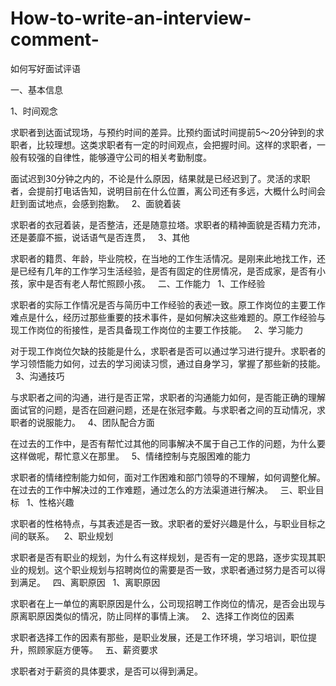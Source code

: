 # How-to-write-an-interview-comment-
如何写好面试评语

  一、基本信息
 
 
 1、时间观念

 求职者到达面试现场，与预约时间的差异。比预约面试时间提前5～20分钟到的求职者，比较理想。这类求职者有一定的时间观点，会把握时间。这样的求职者，一般有较强的自律性，能够遵守公司的相关考勤制度。

 面试迟到30分钟之内的，不论是什么原因，结果就是已经迟到了。灵活的求职者，会提前打电话告知，说明目前在什么位置，离公司还有多远，大概什么时间会赶到面试地点，会感到抱歉。
 
 2、面貌着装

 求职者的衣冠着装，是否整洁，还是随意拉塔。求职者的精神面貌是否精力充沛，还是萎靡不振，说话语气是否连贯，
 
 3、其他

 求职者的籍贯、年龄，毕业院校，在当地的工作生活情况。是刚来此地找工作，还是已经有几年的工作学习生活经验，是否有固定的住房情况，是否成家，是否有小孩，家中是否有老人帮忙照顾小孩。
 
二、工作能力
 
 1、工作经验

 求职者的实际工作情况是否与简历中工作经验的表述一致。原工作岗位的主要工作难点是什么，经历过那些重要的技术事件，是如何解决这些难题的。原工作经验与现工作岗位的衔接性，是否具备现工作岗位的主要工作技能。
 
 2、学习能力

 对于现工作岗位欠缺的技能是什么，求职者是否可以通过学习进行提升。求职者的学习领悟能力如何，过去的学习阅读习惯，通过自身学习，掌握了那些新的技能。
 
 3、沟通技巧

 与求职者之间的沟通，进行是否正常，求职者的沟通能力如何，是否能正确的理解面试官的问题，是否在回避问题，还是在张冠李戴。与求职者之间的互动情况，求职者的说服能力。
 
 4、团队配合方面

 在过去的工作中，是否有帮忙过其他的同事解决不属于自己工作的问题，为什么要这样做呢，帮忙意义在那里。
 
 5、情绪控制与克服困难的能力

 求职者的情绪控制能力如何，面对工作困难和部门领导的不理解，如何调整化解。在过去的工作中解决过的工作难题，通过怎么的方法渠道进行解决。
 
三、职业目标
 
 1、性格兴趣

 求职者的性格特点，与其表述是否一致。求职者的爱好兴趣是什么，与职业目标之间的联系。
 
 2、职业规划
  
 求职者是否有职业的规划，为什么有这样规划，是否有一定的思路，逐步实现其职业的规划。这个职业规划与招聘岗位的需要是否一致，求职者通过努力是否可以得到满足。
 
 四、离职原因
 
 1、离职原因

 求职者在上一单位的离职原因是什么，公司现招聘工作岗位的情况，是否会出现与原离职原因类似的情况，防止同样的事情上演。
 
 2、选择工作岗位的因素

 求职者选择工作的因素有那些，是职业发展，还是工作环境，学习培训，职位提升，照顾家庭方便等。
 
五、薪资要求

 求职者对于薪资的具体要求，是否可以得到满足。
